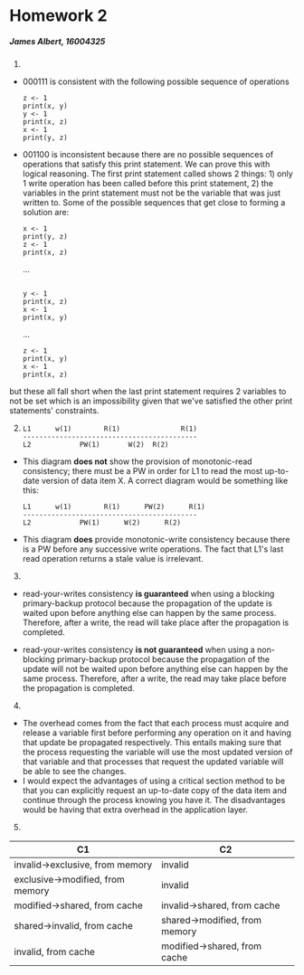 Homework 2
==========

##### James Albert, 16004325

1.
  - 000111 is consistent with the following possible sequence of operations
    ```
    z <- 1
    print(x, y)
    y <- 1
    print(x, z)
    x <- 1
    print(y, z)
    ```
  - 001100 is inconsistent because there are no possible sequences of operations that satisfy this print statement. We can prove this with logical reasoning. The first print statement called shows 2 things: 1) only 1 write operation has been called before this print statement, 2) the variables in the print statement must not be the variable that was just written to. Some of the possible sequences that get close to forming a solution are:
    ```
    x <- 1
    print(y, z)
    z <- 1
    print(x, z)
    ```

    ...

    ```

    y <- 1
    print(x, z)
    x <- 1
    print(x, y)
    ```

    ...

    ```
    z <- 1
    print(x, y)
    x <- 1
    print(x, z)
    ```
  but these all fall short when the last print statement requires 2 variables to not be set which is an impossibility given that we've satisfied the other print statements' constraints.

2.
    ```
    L1      w(1)        R(1)               R(1)
    -------------------------------------------
    L2            PW(1)       W(2)  R(2)
    ```
  - This diagram **does not** show the provision of monotonic-read consistency; there must be a PW in order for L1 to read the most up-to-date version of data item X. A correct diagram would be something like this:
    ```
    L1      w(1)        R(1)      PW(2)      R(1)
    -------------------------------------------
    L2            PW(1)      W(2)      R(2)
    ```
  - This diagram **does** provide monotonic-write consistency because there is a PW before any successive write operations. The fact that L1's last read operation returns a stale value is irrelevant.

3.

  - read-your-writes consistency **is guaranteed** when using a blocking primary-backup protocol because the propagation of the update is waited upon before anything else can happen by the same process. Therefore, after a write, the read will take place after the propagation is completed.

  - read-your-writes consistency **is not guaranteed** when using a non-blocking primary-backup protocol because the propagation of the update will not be waited upon before anything else can happen by the same process. Therefore, after a write, the read may take place before the propagation is completed.

4.

  - The overhead comes from the fact that each process must acquire and release a variable first before performing any operation on it and having that update be propagated respectively. This entails making sure that the process requesting the variable will use the most updated version of that variable and that processes that request the updated variable will be able to see the changes.
  - I would expect the advantages of using a critical section method to be that you can explicitly request an up-to-date copy of the data item and continue through the process knowing you have it. The disadvantages would be having that extra overhead in the application layer.


5.

| C1                               | C2                            |
|----------------------------------|-------------------------------|
| invalid->exclusive, from memory  | invalid                       |
| exclusive->modified, from memory | invalid                       |
| modified->shared, from cache     | invalid->shared, from cache   |
| shared->invalid, from cache      | shared->modified, from memory |
| invalid, from cache              | modified->shared, from cache  |
